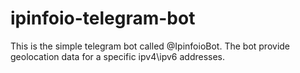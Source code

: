 # ipinfoio-telegram-bot

This is the simple telegram bot called @IpinfoioBot. The bot provide
geolocation data for a specific ipv4\ipv6 addresses.

